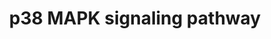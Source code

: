 ---
annotations:
- type: Pathway Ontology
  value: p38 MAPK signaling pathway
authors:
- S.Burel
- MaintBot
- Thomas
- Khanspers
- Ramesh
- AlexanderPico
- Mkutmon
- Eweitz
description: p38 MAPKs are members of the MAPK family that are activated by a variety
  of environmental stresses and inflammatory cytokines. Stress signals are delivered
  to this cascade by members of small GTPases of the Rho family (Rac, Rho, Cdc42).
  As with other MAPK cascades, the membrane-proximal component is a MAPKKK, typically
  a MEKK or a mixed lineage kinase (MLK). The MAPKKK phosphorylates and activated
  MKK3/5, the p38 MAPK kinase. MKK3/6 can also be activated directly by ASK1, which
  is stimulated by apoptotic stimuli. P38 MAK is involved in regulation of Hsp27 and
  MAPKAP-2 and several transcription factors including ATF2, STAT1, THE Max/Myc complex,
  MEF-2, ELK-1 and indirectly CREB via activation of MSK1.  Proteins on this pathway
  have targeted assays available via the [https://assays.cancer.gov/available_assays?wp_id=WP400
  CPTAC Assay Portal].
last-edited: 2021-05-11
organisms:
- Homo sapiens
redirect_from:
- /index.php/Pathway:WP400
- /instance/WP400
schema-jsonld:
- '@context': https://schema.org/
  '@id': https://wikipathways.github.io/pathways/WP400.html
  '@type': Dataset
  creator:
    '@type': Organization
    name: WikiPathways
  description: p38 MAPKs are members of the MAPK family that are activated by a variety
    of environmental stresses and inflammatory cytokines. Stress signals are delivered
    to this cascade by members of small GTPases of the Rho family (Rac, Rho, Cdc42).
    As with other MAPK cascades, the membrane-proximal component is a MAPKKK, typically
    a MEKK or a mixed lineage kinase (MLK). The MAPKKK phosphorylates and activated
    MKK3/5, the p38 MAPK kinase. MKK3/6 can also be activated directly by ASK1, which
    is stimulated by apoptotic stimuli. P38 MAK is involved in regulation of Hsp27
    and MAPKAP-2 and several transcription factors including ATF2, STAT1, THE Max/Myc
    complex, MEF-2, ELK-1 and indirectly CREB via activation of MSK1.  Proteins on
    this pathway have targeted assays available via the [https://assays.cancer.gov/available_assays?wp_id=WP400
    CPTAC Assay Portal].
  keywords:
  - CREB1
  - HMGN1
  - MKNK1
  - TRADD
  - TGFBR1
  - MAPKAPK2
  - ELK1
  - Apoptosis
  - PLA2G4A
  - HSPB1
  - MYC
  - RIPK1
  - MAPK14
  - MAPKAPK5
  - MAP2K6
  - MEF2D
  - MAP3K9
  - GRB2
  - RPS6KA5
  - DDIT3
  - MAP3K5
  - STAT1
  - HRAS
  - MAP2K4
  - MAP3K7
  - ATF2
  - TRAF2
  - CDC42
  - MAX
  - DAXX
  - RASGRF1
  - TGFB2
  - MAP3K1
  - SHC1
  - RAC1
  license: CC0
  name: p38 MAPK signaling pathway
seo: CreativeWork
title: p38 MAPK signaling pathway
wpid: WP400
---